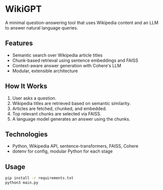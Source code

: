 # WikiGPT
A minimal question-answering tool that uses Wikipedia content and an LLM to answer natural language queries.

## Features
- Semantic search over Wikipedia article titles
- Chunk-based retrieval using sentence embeddings and FAISS
- Context-aware answer generation with Cohere's LLM
- Modular, extensible architecture

## How It Works
1. User asks a question.
2. Wikipedia titles are retrieved based on semantic similarity.
3. Articles are fetched, chunked, and embedded.
4. Top relevant chunks are selected via FAISS.
5. A language model generates an answer using the chunks.

## Technologies
- Python, Wikipedia API, sentence-transformers, FAISS, Cohere
- dotenv for config, modular Python for each stage

## Usage
```bash
pip install -r requirements.txt
python3 main.py